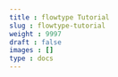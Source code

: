 ```yaml
---
title : flowtype Tutorial
slug : flowtype-tutorial
weight : 9997
draft : false
images : []
type : docs
---
```


